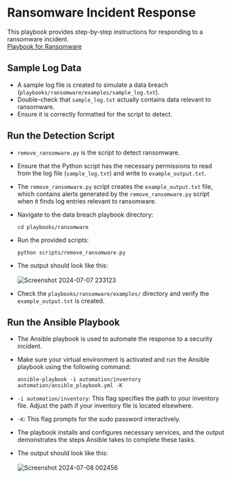 # Ransomware Incident Response

This playbook provides step-by-step instructions for responding to a ransomware incident.<br>
<a href="https://github.com/MenakaGodakanda/Security-Incident-Response-Playbooks/blob/main/playbooks/ransomware/playbook.md">Playbook for Ransomware</a>

## Sample Log Data

- A sample log file is created to simulate a data breach (`playbooks/ransomware/examples/sample_log.txt`).
- Double-check that `sample_log.txt` actually contains data relevant to ransomware.
- Ensure it is correctly formatted for the script to detect.

## Run the Detection Script

- `remove_ransomware.py` is the script to detect ransomware.
- Ensure that the Python script has the necessary permissions to read from the log file (`sample_log.txt`) and write to `example_output.txt`.
- The `remove_ransomware.py` script creates the `example_output.txt` file, which contains alerts generated by the `remove_ransomware.py` script when it finds log entries relevant to ransomware.
- Navigate to the data breach playbook directory:
    ```
    cd playbooks/ransomware
    ```
- Run the provided scripts:
    ```
    python scripts/remove_ransomware.py
    ```
- The output should look like this:<br><br>
    ![Screenshot 2024-07-07 233123](https://github.com/MenakaGodakanda/Security-Incident-Response-Playbooks/assets/156875412/f97d2d32-55d0-46bb-b0c2-ba9ba2a15940)

- Check the `playbooks/ransomware/examples/` directory and verify the `example_output.txt` is created.

## Run the Ansible Playbook
- The Ansible playbook is used to automate the response to a security incident.
- Make sure your virtual environment is activated and run the Ansible playbook using the following command:
    ```
    ansible-playbook -i automation/inventory automation/ansible_playbook.yml -K
    ```
- `-i automation/inventory`: This flag specifies the path to your inventory file. Adjust the path if your inventory file is located elsewhere.
- `-K`: This flag prompts for the sudo password interactively.
- The playbook installs and configures necessary services, and the output demonstrates the steps Ansible takes to complete these tasks.

- The output should look like this:<br><br>
    ![Screenshot 2024-07-08 002456](https://github.com/MenakaGodakanda/Security-Incident-Response-Playbooks/assets/156875412/b7e5f2c7-2acc-465d-af4b-371ec51216ac)
